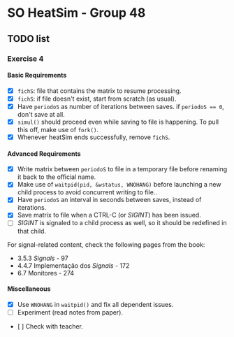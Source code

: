 # SO HeatSim - Group 48

## TODO list

### Exercise 4
#### Basic Requirements
* [x] `fichS`: file that contains the matrix to resume processing.
* [x] `fichS`: if file doesn't exist, start from scratch (as usual).
* [x] Have `periodoS` as number of iterations between saves. if `periodoS == 0`, don't save at all.
* [x] `simul()` should proceed even while saving to file is happening. To pull this off, make use of `fork()`.
* [x] Whenever heatSim ends successfully, remove `fichS`.

#### Advanced Requirements
* [x] Write matrix between `periodoS` to file in a temporary file before renaming it back to the official name.
* [x] Make use of `waitpid(pid, &wstatus, WNOHANG)` before launching a new child process to avoid concurrent writing to file..
* [x] Have `periodoS` an interval in seconds between saves, instead of iterations.
* [x] Save matrix to file when a CTRL-C (or _SIGINT_) has been issued.
* [ ] _SIGINT_ is signaled to a child process as well, so it should be redefined in that child.

For signal-related content, check the following pages from the book:
- 3.5.3 _Signals_ - 97
- 4.4.7 Implementação dos _Signals_ - 172
- 6.7 Monitores - 274

#### Miscellaneous
* [x] Use `WNOHANG` in `waitpid()` and fix all dependent issues.
* [ ] Experiment (read notes from paper).
* [ ] Check with teacher.
